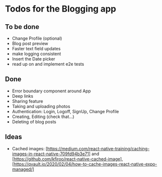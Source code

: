 # Todos for the Blogging app

## To be done

* Change Profile (optional)
* Blog post preview
* Faster text field updates
* make logging consistent
* Insert the Date picker
* read up on and implement e2e tests

## Done

* Error boundary component around App
* Deep links
* Sharing feature
* Taking and uploading photos
* Authentication: Login, Logoff, SignUp, Change Profile
* Creating, Editing (check that...)
* Deleting of blog posts

## Ideas

* Cached images: [https://medium.com/react-native-training/caching-images-in-react-native-709fd94b3e71] and [https://github.com/kfiroo/react-native-cached-image], [https://qvault.io/2020/02/04/how-to-cache-images-react-native-expo-managed/]